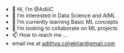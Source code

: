 - 👋 Hi, I’m @AdiiiC
- 👀 I’m interested in Data Science and AIML 
- 🌱 I’m currently learning Basic ML concepts
- 🤝 I’m looking to collaborate on ML projects
- 📫 How to reach me ...
- email me at adithya.cshekhar@gmail.com

<!---
AdiiiC/AdiiiC is a ✨ special ✨ repository because its `README.md` (this file) appears on your GitHub profile.
You can click the Preview link to take a look at your changes.
--->
